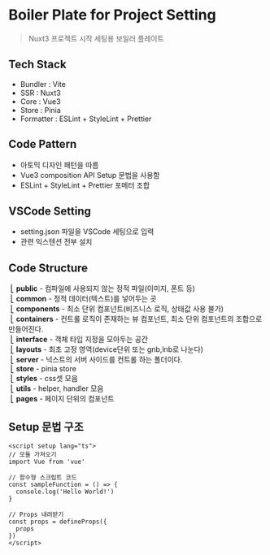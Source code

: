 # Boiler Plate for Project Setting

> Nuxt3 프로젝트 시작 세팅용 보일러 플레이트

## Tech Stack
- Bundler : Vite
- SSR : Nuxt3
- Core : Vue3
- Store : Pinia
- Formatter : ESLint + StyleLint + Prettier

## Code Pattern
- 아토믹 디자인 패턴을 따름
- Vue3 composition API Setup 문법을 사용함
- ESLint + StyleLint + Prettier 포메터 조합



## VSCode Setting
- setting.json 파일을 VSCode 세팅으로 입력
- 관련 익스텐션 전부 설치



## Code Structure
&nbsp;⎣&nbsp;**public** - 컴파일에 사용되지 않는 정적 파일(이미지, 폰트 등) <br/>
&nbsp;⎣&nbsp;**common** - 정적 데이터(텍스트)를 넣어두는 곳 <br/>
&nbsp;⎣&nbsp;**components** - 최소 단위 컴포넌트(비즈니스 로직, 상태값 사용 불가) <br/>
&nbsp;⎣&nbsp;**containers** - 컨트롤 로직이 존재하는 뷰 컴포넌트, 최소 단위 컴포넌트의 조합으로 만들어진다. <br/>
&nbsp;⎣&nbsp;**interface** - 객체 타입 지정을 모아두는 공간 <br/>
&nbsp;⎣&nbsp;**layouts** - 최초 고정 영역(device단위 또는 gnb,lnb로 나눈다) <br/>
&nbsp;⎣&nbsp;**server** - 넉스트의 서버 사이드를 컨트롤 하는 폴더이다. <br/>
&nbsp;⎣&nbsp;**store** - pinia store<br/>
&nbsp;⎣&nbsp;**styles** - css셋 모음<br/>
&nbsp;⎣&nbsp;**utils** - helper, handler 모음<br/>
&nbsp;⎣&nbsp;**pages** - 페이지 단위의 컴포넌트<br/>


## Setup 문법 구조

```vue
<script setup lang="ts">
// 모듈 가져오기
import Vue from 'vue'

// 함수형 스크립트 코드
const sampleFunction = () => {
  console.log('Hello World!')
}

// Props 내려받기
const props = defineProps({
  props
})
</script>
```
